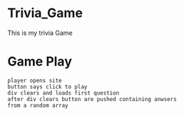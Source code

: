 # Trivia_Game
This is my trivia Game 

# Game Play 
	player opens site 
	button says click to play 
	div clears and loads first question 
	after div clears button are pushed containing anwsers 
	from a random array 
	
